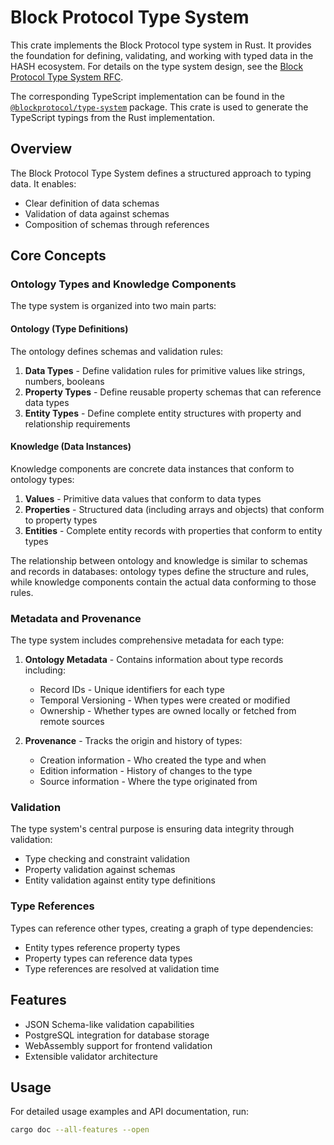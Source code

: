 # Block Protocol Type System

This crate implements the Block Protocol type system in Rust. It provides the foundation for defining, validating, and working with typed data in the HASH ecosystem. For details on the type system design, see the [Block Protocol Type System RFC](https://github.com/blockprotocol/blockprotocol/blob/main/rfcs/text/0352-graph-type-system.md).

The corresponding TypeScript implementation can be found in the [`@blockprotocol/type-system`](../typescript) package. This crate is used to generate the TypeScript typings from the Rust implementation.

## Overview

The Block Protocol Type System defines a structured approach to typing data. It enables:

- Clear definition of data schemas
- Validation of data against schemas
- Composition of schemas through references

## Core Concepts

### Ontology Types and Knowledge Components

The type system is organized into two main parts:

#### Ontology (Type Definitions)

The ontology defines schemas and validation rules:

1. **Data Types** - Define validation rules for primitive values like strings, numbers, booleans
2. **Property Types** - Define reusable property schemas that can reference data types
3. **Entity Types** - Define complete entity structures with property and relationship requirements

#### Knowledge (Data Instances)

Knowledge components are concrete data instances that conform to ontology types:

1. **Values** - Primitive data values that conform to data types
2. **Properties** - Structured data (including arrays and objects) that conform to property types
3. **Entities** - Complete entity records with properties that conform to entity types

The relationship between ontology and knowledge is similar to schemas and records in databases:
ontology types define the structure and rules, while knowledge components contain the actual data
conforming to those rules.

### Metadata and Provenance

The type system includes comprehensive metadata for each type:

1. **Ontology Metadata** - Contains information about type records including:
   - Record IDs - Unique identifiers for each type
   - Temporal Versioning - When types were created or modified
   - Ownership - Whether types are owned locally or fetched from remote sources

2. **Provenance** - Tracks the origin and history of types:
   - Creation information - Who created the type and when
   - Edition information - History of changes to the type
   - Source information - Where the type originated from

### Validation

The type system's central purpose is ensuring data integrity through validation:

- Type checking and constraint validation
- Property validation against schemas
- Entity validation against entity type definitions

### Type References

Types can reference other types, creating a graph of type dependencies:

- Entity types reference property types
- Property types can reference data types
- Type references are resolved at validation time

## Features

- JSON Schema-like validation capabilities
- PostgreSQL integration for database storage
- WebAssembly support for frontend validation
- Extensible validator architecture

## Usage

For detailed usage examples and API documentation, run:

```sh
cargo doc --all-features --open
```
